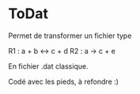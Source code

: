 ToDat
=====

Permet de transformer un fichier type

R1 : a + b <-> c + d
R2 : a -> c + e

En fichier .dat classique.

Codé avec les pieds, à refondre :)
